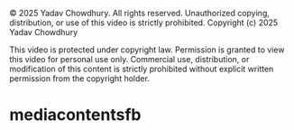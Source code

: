 © 2025 Yadav Chowdhury. All rights reserved. Unauthorized copying, distribution, or use of this video is strictly prohibited.
Copyright (c) 2025 Yadav Chowdhury

This video is protected under copyright law. Permission is granted to view this video for personal use only. Commercial use, distribution, or modification of this content is strictly prohibited without explicit written permission from the copyright holder.

# mediacontentsfb
